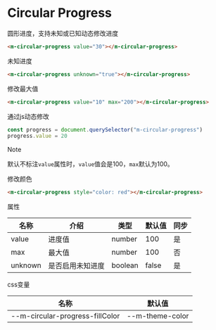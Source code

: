 # Circular Progress

圆形进度，支持未知或已知动态修改进度

```html
<m-circular-progress value="30"></m-circular-progress>
```

未知进度

```html
<m-circular-progress unknown="true"></m-circular-progress>
```

修改最大值

```html
<m-circular-progress value="10" max="200"></m-circular-progress>
```

通过js动态修改

```js
const progress = document.querySelector("m-circular-progress")
progress.value = 20
```

> [!NOTE]
>
> 默认不标注`value`属性时，`value`值会是100，`max`默认为100。

修改颜色

```html
<m-circular-progress style="color: red"></m-circular-progress>
```

属性

| 名称    | 介绍             | 类型    | 默认值 | 同步 |
| ------- | ---------------- | ------- | ------ | ---- |
| value   | 进度值           | number  | 100    | 是   |
| max     | 最大值           | number  | 100    | 否   |
| unknown | 是否启用未知进度 | boolean | false  | 是   |

css变量

| 名称                            | 默认值          |
| ------------------------------- | --------------- |
| --m-circular-progress-fillColor | --m-theme-color |

